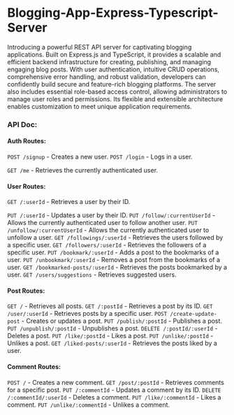 # Blogging-App-Express-Typescript-Server

Introducing a powerful REST API server for captivating blogging applications. Built on Express.js and TypeScript, it provides a scalable and efficient backend infrastructure for creating, publishing, and managing engaging blog posts. With user authentication, intuitive CRUD operations, comprehensive error handling, and robust validation, developers can confidently build secure and feature-rich blogging platforms. The server also includes essential role-based access control, allowing administrators to manage user roles and permissions. Its flexible and extensible architecture enables customization to meet unique application requirements.

### API Doc:

#### Auth Routes:
`POST /signup` - Creates a new user.
`POST /login` - Logs in a user.

`GET /me` - Retrieves the currently authenticated user.

#### User Routes:
`GET /:userId` - Retrieves a user by their ID.

`PUT /:userId` - Updates a user by their ID.
`PUT /follow/:currentUserId` - Allows the currently authenticated user to follow another user.
`PUT /unfollow/:currentUserId` - Allows the currently authenticated user to unfollow a user.
`GET /followings/:userId` - Retrieves the users followed by a specific user.
`GET /followers/:userId` - Retrieves the followers of a specific user.
`PUT /bookmark/:userId` - Adds a post to the bookmarks of a user.
`PUT /unbookmark/:userId` - Removes a post from the bookmarks of a user.
`GET /bookmarked-posts/:userId` - Retrieves the posts bookmarked by a user.
`GET /users/suggestions` - Retrieves suggested users.

#### Post Routes:
`GET /` - Retrieves all posts.
`GET /:postId` - Retrieves a post by its ID.
`GET /user/:userId` - Retrieves posts by a specific user.
`POST /create-update-post` - Creates or updates a post.
`PUT /publish/:postId` - Publishes a post.
`PUT /unpublish/:postId` - Unpublishes a post.
`DELETE /:postId/:userId` - Deletes a post.
`PUT /like/:postId` - Likes a post.
`PUT /unlike/:postId` - Unlikes a post.
`GET /liked-posts/:userId` - Retrieves the posts liked by a user.

#### Comment Routes:
`POST /` - Creates a new comment.
`GET /post/:postId` - Retrieves comments for a specific post.
`PUT /:commentId` - Updates a comment by its ID.
`DELETE /:commentId/:userId` - Deletes a comment.
`PUT /like/:commentId` - Likes a comment.
`PUT /unlike/:commentId` - Unlikes a comment.
